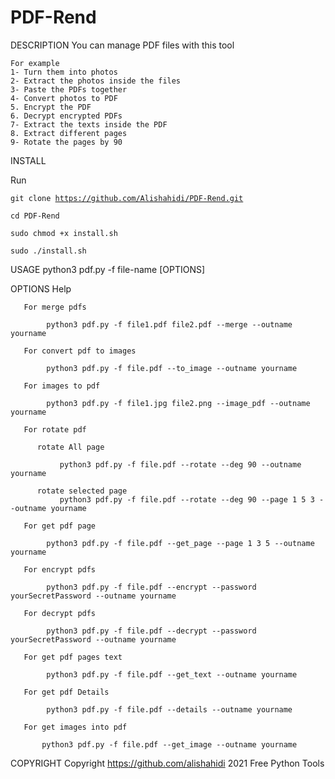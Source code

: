 # PDF-Rend
DESCRIPTION
    You can manage PDF files with this tool

    For example
    1- Turn them into photos
    2- Extract the photos inside the files
    3- Paste the PDFs together
    4- Convert photos to PDF
    5. Encrypt the PDF
    6. Decrypt encrypted PDFs
    7- Extract the texts inside the PDF
    8. Extract different pages
    9- Rotate the pages by 90
    
INSTALL

Run

<code>git clone https://github.com/Alishahidi/PDF-Rend.git</code>

<code>cd PDF-Rend</code>

<code>sudo chmod +x install.sh</code>

<code>sudo ./install.sh</code>


USAGE
       python3 pdf.py -f file-name [OPTIONS]

OPTIONS Help

       For merge pdfs

            python3 pdf.py -f file1.pdf file2.pdf --merge --outname yourname

       For convert pdf to images

            python3 pdf.py -f file.pdf --to_image --outname yourname

       For images to pdf

            python3 pdf.py -f file1.jpg file2.png --image_pdf --outname yourname

       For rotate pdf

          rotate All page

               python3 pdf.py -f file.pdf --rotate --deg 90 --outname yourname

          rotate selected page
               python3 pdf.py -f file.pdf --rotate --deg 90 --page 1 5 3 --outname yourname

       For get pdf page

            python3 pdf.py -f file.pdf --get_page --page 1 3 5 --outname yourname

       For encrypt pdfs

            python3 pdf.py -f file.pdf --encrypt --password yourSecretPassword --outname yourname

       For decrypt pdfs

            python3 pdf.py -f file.pdf --decrypt --password yourSecretPassword --outname yourname

       For get pdf pages text

            python3 pdf.py -f file.pdf --get_text --outname yourname

       For get pdf Details

            python3 pdf.py -f file.pdf --details --outname yourname

       For get images into pdf

           python3 pdf.py -f file.pdf --get_image --outname yourname

COPYRIGHT
       Copyright https://github.com/alishahidi 2021 Free Python Tools
